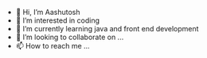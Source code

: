 - 👋 Hi, I’m Aashutosh
- 👀 I’m interested in coding
- 🌱 I’m currently learning java and front end development
- 💞️ I’m looking to collaborate on ...
- 📫 How to reach me ...

<!---
01Aashutosh/01Aashutosh is a ✨ special ✨ repository because its `README.md` (this file) appears on your GitHub profile.
You can click the Preview link to take a look at your changes.
--->
